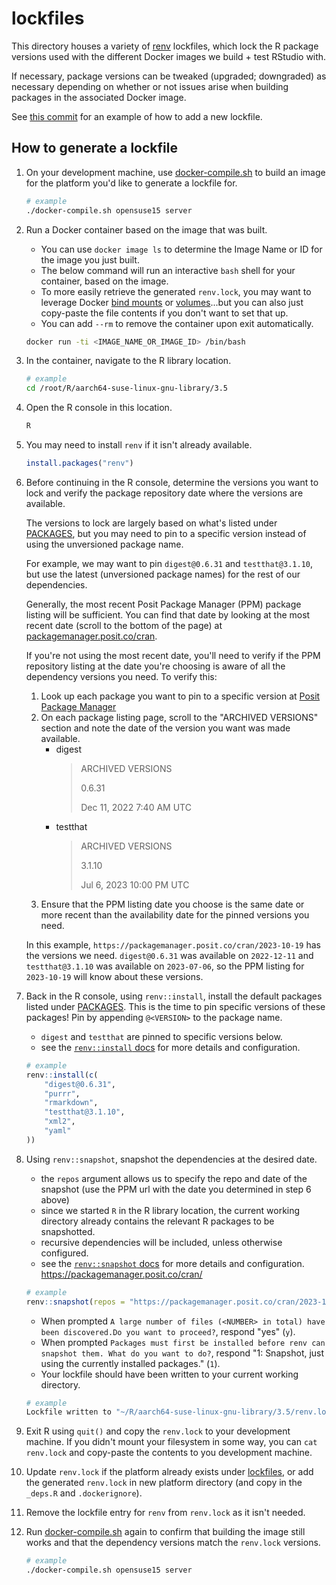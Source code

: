 
# lockfiles

This directory houses a variety of [renv](https://rstudio.github.io/renv)
lockfiles, which lock the R package versions used with the different Docker
images we build + test RStudio with.

If necessary, package versions can be tweaked (upgraded; downgraded) as
necessary depending on whether or not issues arise when building packages in
the associated Docker image.

See [this commit](https://github.com/rstudio/rstudio/pull/13820/commits/358ae40104453c691344a9e191a91eef5c16dc1d) for an example of how to add a new lockfile.

## How to generate a lockfile

1. On your development machine, use [docker-compile.sh](/docker/docker-compile.sh) to build an image for the platform you'd like to generate a lockfile for.

    ```bash
    # example
    ./docker-compile.sh opensuse15 server
    ```

2. Run a Docker container based on the image that was built.
    - You can use `docker image ls` to determine the Image Name or ID for the image you just built.
    - The below command will run an interactive `bash` shell for your container, based on the image.
    - To more easily retrieve the generated `renv.lock`, you may want to leverage Docker [bind mounts](https://docs.docker.com/storage/bind-mounts/) or [volumes](https://docs.docker.com/storage/volumes/)...but you can also just copy-paste the file contents if you don't want to set that up.
    - You can add `--rm` to remove the container upon exit automatically.

    ```bash
    docker run -ti <IMAGE_NAME_OR_IMAGE_ID> /bin/bash
    ```

3. In the container, navigate to the R library location.

    ```bash
    # example
    cd /root/R/aarch64-suse-linux-gnu-library/3.5
    ```

4. Open the R console in this location.

    ```bash
    R
    ```

5. You may need to install `renv` if it isn't already available.

    ```R
    install.packages("renv")
    ```

6. Before continuing in the R console, determine the versions you want to lock and verify the package repository date where the versions are available.

    The versions to lock are largely based on what's listed under [PACKAGES](/dependencies/common/install-packages), but you may need to pin to a specific version instead of using the unversioned package name.

    For example, we may want to pin `digest@0.6.31` and `testthat@3.1.10`, but use the latest (unversioned package names) for the rest of our dependencies.

    Generally, the most recent Posit Package Manager (PPM) package listing will be sufficient. You can find that date by looking at the most recent date (scroll to the bottom of the page) at [packagemanager.posit.co/cran](https://packagemanager.posit.co/cran).
    
    If you're not using the most recent date, you'll need to verify if the PPM repository listing at the date you're choosing is aware of all the dependency versions you need. To verify this:

    1. Look up each package you want to pin to a specific version at [Posit Package Manager](https://packagemanager.posit.co/client/#/repos/cran/packages/overview)
    2. On each package listing page, scroll to the "ARCHIVED VERSIONS" section and note the date of the version you want was made available.
        - digest
            > ARCHIVED VERSIONS
            > 
            > 0.6.31
            >
            > Dec 11, 2022 7:40 AM UTC
        - testthat   
            > ARCHIVED VERSIONS
            > 
            > 3.1.10
            >
            > Jul 6, 2023 10:00 PM UTC
    3. Ensure that the PPM listing date you choose is the same date or more recent than the availability date for the pinned versions you need.

    In this example, `https://packagemanager.posit.co/cran/2023-10-19` has the versions we need. `digest@0.6.31` was available on `2022-12-11` and `testthat@3.1.10` was available on `2023-07-06`, so the PPM listing for `2023-10-19` will know about these versions.

7. Back in the R console, using `renv::install`, install the default packages listed under [PACKAGES](/dependencies/common/install-packages). This is the time to pin specific versions of these packages! Pin by appending `@<VERSION>` to the package name.
    - `digest` and `testthat` are pinned to specific versions below.
    - see the [`renv::install` docs](https://rstudio.github.io/renv/reference/install.html) for more details and configuration.

    ```R
    # example
    renv::install(c(
        "digest@0.6.31",
        "purrr",
        "rmarkdown",
        "testthat@3.1.10",
        "xml2",
        "yaml"
    ))
    ```

8. Using `renv::snapshot`, snapshot the dependencies at the desired date.
    - the `repos` argument allows us to specify the repo and date of the snapshot (use the PPM url with the date you determined in step 6 above)
    - since we started `R` in the R library location, the current working directory already contains the relevant R packages to be snapshotted.
    - recursive dependencies will be included, unless otherwise configured.
    - see the [`renv::snapshot` docs](https://rstudio.github.io/renv/reference/snapshot.html) for more details and configuration.
    https://packagemanager.posit.co/cran/

    ```R
    # example
    renv::snapshot(repos = "https://packagemanager.posit.co/cran/2023-10-19")
    ```

    - When prompted `A large number of files (<NUMBER> in total) have been discovered.Do you want to proceed?`, respond "yes" (`y`).
    - When prompted `Packages must first be installed before renv can snapshot them. What do you want to do?`, respond "1: Snapshot, just using the currently installed packages." (`1`).
    - Your lockfile should have been written to your current working directory.

    ```R
    # example
    Lockfile written to "~/R/aarch64-suse-linux-gnu-library/3.5/renv.lock"
    ```

9. Exit R using `quit()` and copy the `renv.lock` to your development machine. If you didn't mount your filesystem in some way, you can `cat renv.lock` and copy-paste the contents to you development machine.

10. Update `renv.lock` if the platform already exists under [lockfiles](/dependencies/common/lockfiles/), or add the generated `renv.lock` in new platform directory (and copy in the `_deps.R` and `.dockerignore`).

11. Remove the lockfile entry for `renv` from `renv.lock` as it isn't needed.

12. Run [docker-compile.sh](/docker/docker-compile.sh) again to confirm that building the image still works and that the dependency versions match the `renv.lock` versions.

    ```bash
    # example
    ./docker-compile.sh opensuse15 server
    ```
